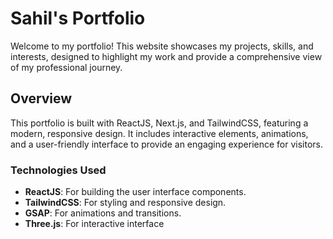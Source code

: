 # Sahil's Portfolio

Welcome to my portfolio! This website showcases my projects, skills, and interests, designed to highlight my work and provide a comprehensive view of my professional journey.

## Overview

This portfolio is built with ReactJS, Next.js, and TailwindCSS, featuring a modern, responsive design. It includes interactive elements, animations, and a user-friendly interface to provide an engaging experience for visitors.


### Technologies Used

- **ReactJS**: For building the user interface components.
- **TailwindCSS**: For styling and responsive design.
- **GSAP**: For animations and transitions.
- **Three.js**: For interactive interface